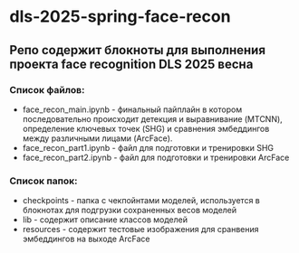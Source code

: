 # dls-2025-spring-face-recon

## Репо содержит блокноты для выполнения проекта face recognition DLS 2025 весна

### Список файлов:
- face_recon_main.ipynb - финальный пайплайн в котором последовательно происходит детекция и выравнивание (MTCNN), определение ключевых точек (SHG) и сравнения эмбеддингов между различными лицами (ArcFace). 
- face_recon_part1.ipynb - файл для подготовки и тренировки SHG 
- face_recon_part2.ipynb - файл для подготовки и тренировки ArcFace

### Список папок:
- checkpoints - папка с чекпойнтами моделей, используется в блокнотах для подгрузки сохраненных весов моделей 
- lib - содержит описание классов моделей
- resources - содержит тестовые изображения для сранвения эмбеддингов на выходе ArcFace